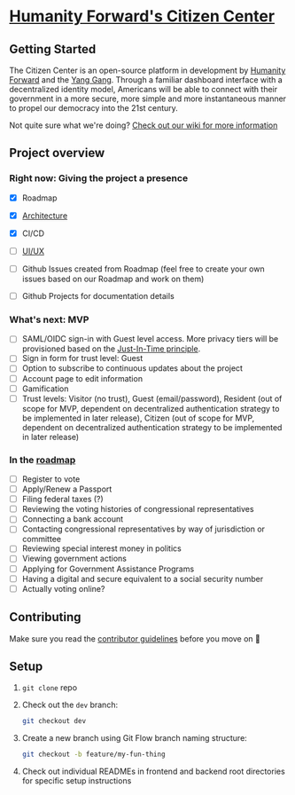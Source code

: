 # [Humanity Forward's Citizen Center](https://www.beautiful.ai/player/-M7TXW9Wpl9Jqh3Azfwc/citizenship)

## Getting Started

The Citizen Center is an open-source platform in development by [Humanity Forward](https://movehumanityforward.com/) and the [Yang Gang](https://www.youtube.com/watch?v=6Is7tdnnbYI). Through a familiar dashboard interface with a decentralized identity model, Americans will be able to connect with their government in a more secure, more simple and more instantaneous manner to propel our democracy into the 21st century. 

Not quite sure what we're doing? [Check out our wiki for more information](https://github.com/Citizenship-Portal/Citizen-Center/wiki)

## Project overview

### Right now: Giving the project a presence

- [x] Roadmap
- [x] [Architecture](https://i.imgur.com/NyCJfwR.png)
- [x] CI/CD
- [ ] [UI/UX](https://www.figma.com/file/h0KXgHOhxSyttyzsosd2aN/Citizenship-Center?node-id=245%3A395)
- [ ] Github Issues created from Roadmap (feel free to create your own issues based on our Roadmap and work on them)
- [ ] Github Projects for documentation details


### What's next: MVP

- [ ] SAML/OIDC sign-in with Guest level access. More privacy tiers will be provisioned based on the [Just-In-Time principle](https://www.cyberark.com/what-is/just-in-time-access/).
- [ ] Sign in form for trust level: Guest
- [ ] Option to subscribe to continuous updates about the project
- [ ] Account page to edit information
- [ ] Gamification 
- [ ] Trust levels: Visitor (no trust), Guest (email/password), Resident (out of scope for MVP, dependent on decentralized authentication strategy to be implemented in later release), Citizen (out of scope for MVP, dependent on decentralized authentication strategy to be implemented in later release) 

### In the [roadmap](https://github.com/Citizenship-Portal/Citizen-Center/projects/2?fullscreen=true)

- [ ] Register to vote
- [ ] Apply/Renew a Passport
- [ ] Filing federal taxes (?)
- [ ] Reviewing the voting histories of congressional representatives
- [ ] Connecting a bank account
- [ ] Contacting congressional representatives by way of jurisdiction or committee
- [ ] Reviewing special interest money in politics
- [ ] Viewing government actions
- [ ] Applying for Government Assistance Programs
- [ ] Having a digital and secure equivalent to a social security number
- [ ] Actually voting online?

## Contributing

Make sure you read the [contributor guidelines](https://github.com/Citizenship-Portal/Citizen-Center/blob/master/Contributing.md) before you move on :slightly_smiling_face:

## Setup

1. `git clone` repo

2. Check out the `dev` branch:
    ```sh
    git checkout dev
    ```
2. Create a new branch using Git Flow branch naming structure:
    ```sh
    git checkout -b feature/my-fun-thing
    ```
3. Check out individual READMEs in frontend and backend root directories for specific setup instructions
